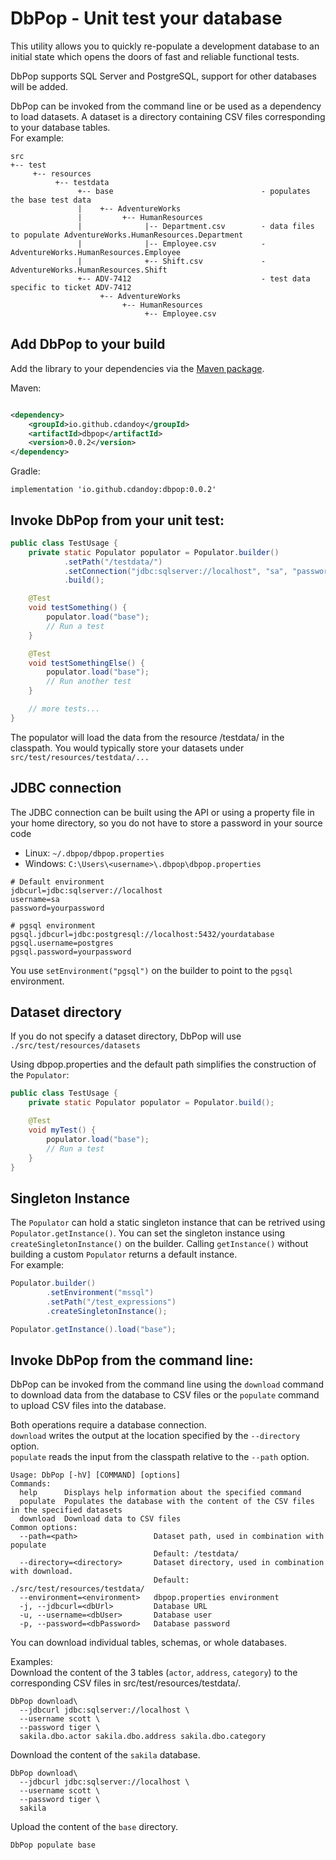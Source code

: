 # DbPop - Unit test your database

This utility allows you to quickly re-populate a development database to an initial state
which opens the doors of fast and reliable functional tests.

DbPop supports SQL Server and PostgreSQL, support for other databases will be added.

DbPop can be invoked from the command line or be used as a dependency to load datasets.
A dataset is a directory containing CSV files corresponding to your database tables.<br/>
For example:

```
src
+-- test
     +-- resources 
          +-- testdata
               +-- base                                 - populates the base test data
               |    +-- AdventureWorks
               |         +-- HumanResources
               |              |-- Department.csv        - data files to populate AdventureWorks.HumanResources.Department                                  
               |              |-- Employee.csv          -                        AdventureWorks.HumanResources.Employee                              
               |              +-- Shift.csv             -                        AdventureWorks.HumanResources.Shift                          
               +-- ADV-7412                             - test data specific to ticket ADV-7412           
                    +-- AdventureWorks
                         +-- HumanResources
                              +-- Employee.csv
```

## Add DbPop to your build

Add the library to your dependencies via the [Maven package](https://mvnrepository.com/artifact/io.github.cdandoy/dbpop).

Maven:

```xml

<dependency>
    <groupId>io.github.cdandoy</groupId>
    <artifactId>dbpop</artifactId>
    <version>0.0.2</version>
</dependency>
```

Gradle:

```
implementation 'io.github.cdandoy:dbpop:0.0.2'
```

## Invoke DbPop from your unit test:

```java
public class TestUsage {
    private static Populator populator = Populator.builder()
            .setPath("/testdata/")
            .setConnection("jdbc:sqlserver://localhost", "sa", "password")
            .build();

    @Test
    void testSomething() {
        populator.load("base");
        // Run a test
    }

    @Test
    void testSomethingElse() {
        populator.load("base");
        // Run another test
    }

    // more tests...
}
```
The populator will load the data from the resource /testdata/ in the classpath.
You would typically store your datasets under `src/test/resources/testdata/...`
## JDBC connection

The JDBC connection can be built using the API or using a property file in your home directory, so you do not have to store a password in your source code

* Linux: `~/.dbpop/dbpop.properties`
* Windows: `C:\Users\<username>\.dbpop\dbpop.properties`

```properties
# Default environment
jdbcurl=jdbc:sqlserver://localhost
username=sa
password=yourpassword

# pgsql environment
pgsql.jdbcurl=jdbc:postgresql://localhost:5432/yourdatabase
pgsql.username=postgres
pgsql.password=yourpassword
```

You use `setEnvironment("pgsql")` on the builder to point to the `pgsql` environment.

## Dataset directory

If you do not specify a dataset directory, DbPop will use `./src/test/resources/datasets`

Using dbpop.properties and the default path simplifies the construction of the `Populator`:

```java
public class TestUsage {
    private static Populator populator = Populator.build();

    @Test
    void myTest() {
        populator.load("base");
        // Run a test
    }
}
```

## Singleton Instance
The `Populator` can hold a static singleton instance that can be retrived using `Populator.getInstance()`.
You can set the singleton instance using `createSingletonInstance()` on the builder. Calling `getInstance()` without building a custom `Populator` returns a default instance.<br/>
For example:

```java
Populator.builder()
        .setEnvironment("mssql")
        .setPath("/test_expressions")
        .createSingletonInstance();

Populator.getInstance().load("base");
```
## Invoke DbPop from the command line:

DbPop can be invoked from the command line using the `download` command to download data from the database to CSV files or the `populate` command to upload CSV files into the database.<br/>

Both operations require a database connection.<br/>
`download` writes the output at the location specified by the `--directory` option.<br/>
`populate` reads the input from the classpath relative to the `--path` option.

```text
Usage: DbPop [-hV] [COMMAND] [options]
Commands:
  help      Displays help information about the specified command
  populate  Populates the database with the content of the CSV files in the specified datasets
  download  Download data to CSV files
Common options:
  --path=<path>                 Dataset path, used in combination with populate
                                Default: /testdata/
  --directory=<directory>       Dataset directory, used in combination with download.
                                Default: ./src/test/resources/testdata/
  --environment=<environment>   dbpop.properties environment
  -j, --jdbcurl=<dbUrl>         Database URL
  -u, --username=<dbUser>       Database user
  -p, --password=<dbPassword>   Database password
```

You can download individual tables, schemas, or whole databases.

Examples:<br/>
Download the content of the 3 tables (`actor`, `address`, `category`) to the corresponding CSV files in src/test/resources/testdata/.

```text
DbPop download\
  --jdbcurl jdbc:sqlserver://localhost \
  --username scott \
  --password tiger \
  sakila.dbo.actor sakila.dbo.address sakila.dbo.category
```

Download the content of the `sakila` database.

```text
DbPop download\
  --jdbcurl jdbc:sqlserver://localhost \
  --username scott \
  --password tiger \
  sakila
```

Upload the content of the `base` directory.

```text
DbPop populate base
```



